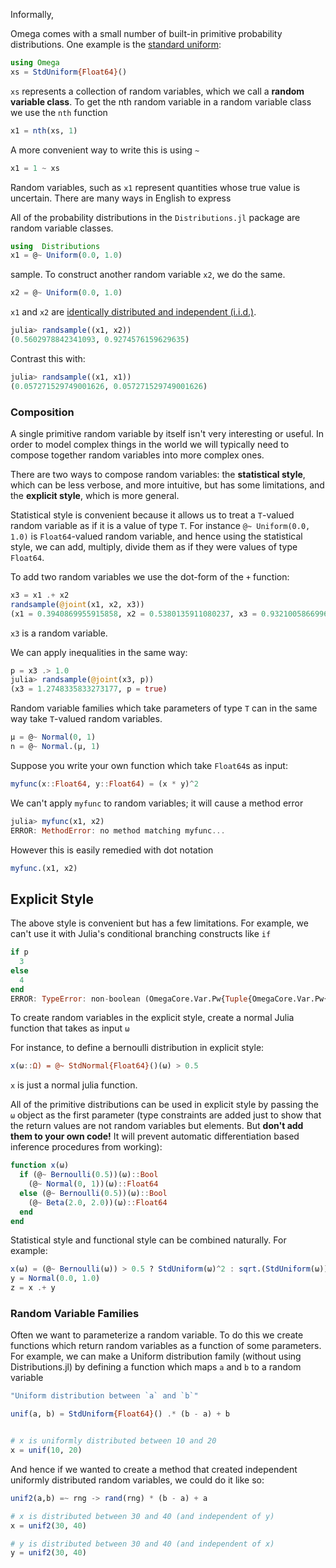Informally,

Omega comes with a small number of built-in primitive probability distributions.  One example  is the [standard uniform](https://en.wikipedia.org/wiki/Uniform_distribution_(continuous)#Standard_uniform):

```julia
using Omega
xs = StdUniform{Float64}()
```

`xs` represents a collection of random variables, which we call a __random variable class__.  To get the nth random variable in a random variable class we use the `nth` function

```julia
x1 = nth(xs, 1)
```

A more convenient way to write this is using `~`

```julia
x1 = 1 ~ xs
```

Random variables, such as `x1` represent quantities whose true value is uncertain.  There are many ways in English to express


All of the probability distributions in the `Distributions.jl` package are random variable classes.

```julia
using  Distributions
x1 = @~ Uniform(0.0, 1.0)
```


 sample.
To construct another random variable `x2`, we do the same. 

```julia
x2 = @~ Uniform(0.0, 1.0)
```

`x1` and `x2` are [identically distributed and independent (i.i.d.)](https://en.wikipedia.org/wiki/Independent_and_identically_distributed_random_variables).

```julia
julia> randsample((x1, x2))
(0.5602978842341093, 0.9274576159629635)
```

Contrast this with:

```julia
julia> randsample((x1, x1))
(0.057271529749001626, 0.057271529749001626)
```

### Composition
A single primitive random variable by itself isn't very interesting or useful.  In order to model complex things in the world we will typically need to compose together random variables into more complex ones.

There are two ways to compose random variables: the __statistical style__, which can be less verbose, and more intuitive, but has some limitations, and the __explicit style__, which is more general.

Statistical style is convenient because it allows us to treat a `T`-valued random variable as if it is a value of type `T`.  For instance `@~ Uniform(0.0, 1.0)` is `Float64`-valued random variable, and hence using the statistical style, we can add, multiply, divide them as if they were values of type `Float64`.

To add two random variables we use the dot-form of the `+` function:

```julia
x3 = x1 .+ x2
randsample(@joint(x1, x2, x3))
(x1 = 0.3940869955915858, x2 = 0.5380135911080237, x3 = 0.9321005866996095)
```

`x3` is a random variable.

We can apply inequalities in the same way:

```julia
p = x3 .> 1.0
julia> randsample(@joint(x3, p))
(x3 = 1.2748335833273177, p = true)
```

Random variable families which take parameters of type `T` can in the same way take `T`-valued random variables.

```julia
μ = @~ Normal(0, 1)
n = @~ Normal.(μ, 1)
```

Suppose you write your own function which take `Float64`s as input:

```julia
myfunc(x::Float64, y::Float64) = (x * y)^2
```

We can't apply `myfunc` to random variables; it will cause a method error

```julia
julia> myfunc(x1, x2)
ERROR: MethodError: no method matching myfunc...
```

However this is easily remedied with dot notation

```julia
myfunc.(x1, x2)
```

## Explicit Style
The above style is convenient but has a few limitations.  For example, we can't use it with Julia's conditional branching constructs like `if`

```julia
if p
  3
else
  4
end
ERROR: TypeError: non-boolean (OmegaCore.Var.Pw{Tuple{OmegaCore.Var.Pw{Tuple{Member{Uniform{Float64}, Int64}, Member{Uniform{Float64}, Int64}}, typeof(+)}, Float64}, typeof(>)}) used in boolean context
```

To create random variables in the explicit style, create a normal Julia function that takes as input `ω`

For instance, to define a bernoulli distribution in explicit style:

```julia
x(ω::Ω) = @~ StdNormal{Float64}()(ω) > 0.5
```

`x` is just a normal julia function.  

All of the primitive distributions can be used in explicit style by passing the `ω` object as the first parameter (type constraints are added just to show that the return values are not random variables but elements.  But __don't add them to your own code!__ It will prevent automatic differentiation based inference procedures from working): 

```julia
function x(ω)
  if (@~ Bernoulli(0.5))(ω)::Bool
    (@~ Normal(0, 1))(ω)::Float64
  else (@~ Bernoulli(0.5))(ω)::Bool
    (@~ Beta(2.0, 2.0))(ω)::Float64
  end
end
```

Statistical style and functional style can be combined naturally.
For example:

```julia
x(ω) = (@~ Bernoulli(ω)) > 0.5 ? StdUniform(ω)^2 : sqrt.(StdUniform(ω))
y = Normal(0.0, 1.0)
z = x .+ y
```

### Random Variable Families 

Often we want to parameterize a random variable.  To do this we create functions which return random variables as a function of some parameters.
For example, we can make a Uniform distribution family (without using Distributions.jl) by defining a function which maps `a` and `b` to a random variable

```julia
"Uniform distribution between `a` and `b`"

unif(a, b) = StdUniform{Float64}() .* (b - a) + b  


# x is uniformly distributed between 10 and 20
x = unif(10, 20)
```

And hence if we wanted to create a method that created independent uniformly distributed random variables, we could do it like so:

```julia
unif2(a,b) =~ rng -> rand(rng) * (b - a) + a

# x is distributed between 30 and 40 (and independent of y)
x = unif2(30, 40)

# y is distributed between 30 and 40 (and independent of x)
y = unif2(30, 40)
```
